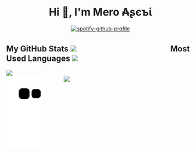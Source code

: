 <h1 align="center">Hi 👋, I'm Mero ₳ʂєъί</h1>

<div align="center">

[![spotify-github-profile](https://spotify-github-profile.vercel.app/api/view?uid=3o3yagerlijobkuz7nbj9evnk&cover_image=false&theme=default&bar_color=ff0000&bar_color_cover=true)](https://spotify-github-profile.vercel.app/api/view?uid=3o3yagerlijobkuz7nbj9evnk&redirect=true)
  
</div>

<h2>My GitHub Stats <img src='https://media1.giphy.com/media/du3J3cXyzhj75IOgvA/giphy.gif?cid=ecf05e47x2g034i9pzwtzzsd3xgg2w9nr94t4tflbbgo3008&rid=giphy.gif' width='35px'>ㅤㅤㅤㅤㅤㅤㅤㅤㅤㅤㅤㅤ&nbsp;&nbsp;&nbsp;&nbsp;Most Used Languages <img src='https://i.pinimg.com/originals/e4/26/70/e426702edf874b181aced1e2fa5c6cde.gif' width='50px'></h2>
<p><img align="left" src="https://github-readme-stats.vercel.app/api?username=ussnllmn&show_icons=true&theme=dark&locale=en" width='420px'></p>
<p><img align="right" src="https://github-readme-stats.vercel.app/api/top-langs?username=ussnllmn&show_icons=true&theme=dark&locale=en&layout=compact&hide=jupyter notebook" width='350px'></p>
<img src="https://github.com/ussnllmn/ussnllmn/blob/output/github-contribution-grid-snake.svg">
<!-- |Contribution graph| <img src="https://activity-graph.herokuapp.com/graph?username=ussnllmn&theme=react-dark"> -->
